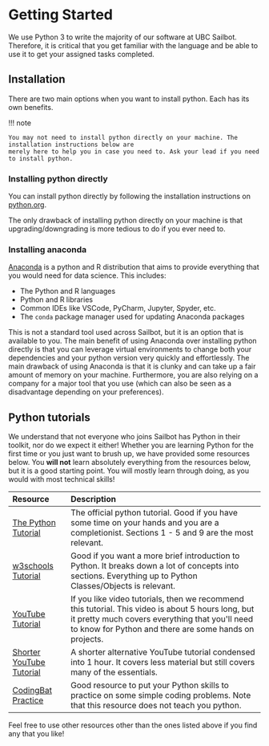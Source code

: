 # Getting Started

We use Python 3 to write the majority of our software at UBC Sailbot. Therefore, it is critical that you get familiar
with the language and be able to use it to get your assigned tasks completed.

## Installation

There are two main options when you want to install python. Each has its own benefits.

!!! note

    You may not need to install python directly on your machine. The installation instructions below are
    merely here to help you in case you need to. Ask your lead if you need to install python.

### Installing python directly

You can install python directly by following the installation instructions on [python.org](https://www.python.org/).

The only drawback of installing python directly on your machine is that upgrading/downgrading is more tedious to
do if you ever need to.

### Installing anaconda

[Anaconda](https://www.anaconda.com/) is a python and R distribution that aims to provide everything that you would
need for data science. This includes:

- The Python and R languages
- Python and R libraries
- Common IDEs like VSCode, PyCharm, Jupyter, Spyder, etc.
- The `conda` package manager used for updating Anaconda packages

This is not a standard tool used across Sailbot, but it is an option that is available to you. The main benefit of
using Anaconda over installing python directly is that you can leverage virtual environments to change both your
dependencies and your python version very quickly and effortlessly. The main drawback of using Anaconda is that it
is clunky and can take up a fair amount of memory on your machine. Furthermore, you are also relying on a company
for a major tool that you use (which can also be seen as a disadvantage depending on your preferences).

## Python tutorials

We understand that not everyone who joins Sailbot has Python in their toolkit, nor do we expect it either! Whether you
are learning Python for the first time or you just want to brush up, we have provided some resources below. You **will not**
learn absolutely everything from the resources below, but it is a good starting point. You will mostly learn through doing,
as you would with most technical skills!

| Resource               | Description                                                                                    |
| :--------------------- | :--------------------------------------------------------------------------------------------- |
| [The Python Tutorial](https://docs.python.org/3/tutorial/) | The official python tutorial. Good if you have some time on your hands and you are a completionist. Sections 1 - 5 and 9 are the most relevant. |
| [w3schools Tutorial](https://www.w3schools.com/python/default.asp) | Good if you want a more brief introduction to Python. It breaks down a lot of concepts into sections. Everything up to Python Classes/Objects is relevant. |
| [YouTube Tutorial](https://youtu.be/t8pPdKYpowI) | If you like video tutorials, then we recommend this tutorial. This video is about 5 hours long, but it pretty much covers everything that you'll need to know for Python and there are some hands on  projects. |
| [Shorter YouTube Tutorial](https://youtu.be/kqtD5dpn9C8) | A shorter alternative YouTube tutorial condensed into 1 hour. It covers less material but still covers many of the essentials. |
| [CodingBat Practice](https://codingbat.com/python) | Good resource to put your Python skills to practice on some simple coding problems. Note that this resource does not teach you python. |

Feel free to use other resources other than the ones listed above if you find any that you like!
